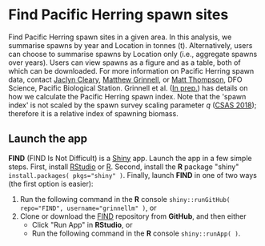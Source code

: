 # Find Pacific Herring spawn sites

Find Pacific Herring spawn sites in a given area.
In this analysis, we summarise spawns by year and Location in tonnes (t).
Alternatively, users can choose to summarise spawns by Location only (i.e., aggregate spawns over years).
Users can view spawns as a figure and as a table, both of which can be downloaded.
For more information on Pacific Herring spawn data, contact
[Jaclyn Cleary](mailto:Jaclyn.Cleary@dfo-mpo.gc.ca),
[Matthew Grinnell](mailto:Matthew.Grinnell@dfo-mpo.gc.ca), or
[Matt Thompson](mailto:Matthew.Thompson@dfo-mpo.gc.ca),
DFO Science, Pacific Biological Station.
Grinnell et al.
([In prep.](https://github.com/grinnellm/HerringSpawnDocumentation/blob/master/SpawnIndexTechnicalReport.pdf))
has details on how we calculate the Pacific Herring spawn index.
Note that the 'spawn index' is not scaled by the spawn survey scaling parameter *q*
([CSAS 2018](http://www.dfo-mpo.gc.ca/csas-sccs/Publications/SAR-AS/2018/2018_002-eng.html));
therefore it is a relative index of spawning biomass.

## Launch the app

**FIND** (FIND Is Not Difficult) is a [Shiny](https://shiny.rstudio.com/) app.
Launch the app in a few simple steps.
First, install [RStudio](https://www.rstudio.com/) or [R](https://www.r-project.org/).
Second, install the **R** package "shiny" `install.packages( pkgs="shiny" )`.
Finally, launch **FIND** in one of two ways (the first option is easier):

1. Run the following command in the **R** console `shiny::runGitHub( repo="FIND", username="grinnellm" )`, or
2. Clone or download the [FIND](https://github.com/grinnellm/FIND) repository from **GitHub**, and then either 
	* Click "Run App" in **RStudio**, or
	* Run the following command in the **R** console `shiny::runApp( )`.
